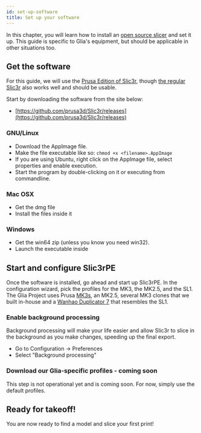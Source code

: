 ```yaml
---
id: set-up-software
title: Set up your software
---
```


In this chapter, you will learn how to install an [open source slicer](https://slic3r.org/) and set it up. This guide is specific to Glia's equipment, but should be applicable in other situations too.

## Get the software
For this guide, we will use the [Prusa Edition of Slic3r](https://www.prusa3d.com/slic3r-prusa-edition/), though [the regular Slic3r](https://slic3r.org) also works well and should be usable.

Start by downloading the software from the site below:
* [https://github.com/prusa3d/Slic3r/releases](https://github.com/prusa3d/Slic3r/releases)

### GNU/Linux
* Download the AppImage file.
* Make the file executable like so: `chmod +x <filename>.AppImage`
* If you are using Ubuntu, right click on the AppImage file, select properties and enable execution.
* Start the program by double-clicking on it or executing from commandline.

### Mac OSX
* Get the dmg file
* Install the files inside it

### Windows
* Get the win64 zip (unless you know you need win32).
* Launch the executable inside

## Start and configure Slic3rPE
Once the software is installed, go ahead and start up Slic3rPE. In the configuration wizard, pick the profiles for the MK3, the MK2.5, and the SL1. The Glia Project uses Prusa [MK3s](https://www.prusa3d.com/original-prusa-i3-mk3/), an MK2.5, several MK3 clones that we built in-house and a [Wanhao Duplicator 7](http://www.wanhao3dprinter.com/Unboxin/ShowArticle.asp?ArticleID=81) that resembles the SL1.

### Enable background processing
Background processing will make your life easier and allow Slic3r to slice in the background as you make changes, speeding up the final export.

* Go to Configuration -> Preferences
* Select "Background processing"

### Download our Glia-specific profiles - coming soon
This step is not operational yet and is coming soon. For now, simply use the default profiles.

## Ready for takeoff!
You are now ready to find a model and slice your first print!
